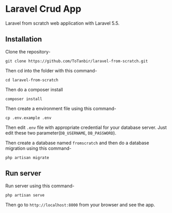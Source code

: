 # Laravel Crud App

Laravel from scratch web application with Laravel 5.5.

## Installation

Clone the repository-
```
git clone https://github.com/ToTanbir/laravel-from-scratch.git
```

Then cd into the folder with this command-
```
cd laravel-from-scratch
```

Then do a composer install
```
composer install
```

Then create a environment file using this command-
```
cp .env.example .env
```

Then edit `.env` file with appropriate credential for your database server. Just edit these two parameter(`DB_USERNAME`, `DB_PASSWORD`).

Then create a database named `fromscratch` and then do a database migration using this command-
```
php artisan migrate
```

## Run server

Run server using this command-
```
php artisan serve
```

Then go to `http://localhost:8000` from your browser and see the app. 
